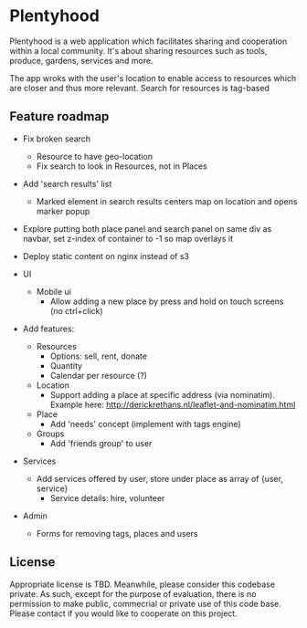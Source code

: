 Plentyhood
==========
Plentyhood is a web application which facilitates sharing and cooperation within a local community. It's about sharing resources such as tools, produce, gardens, services and more.

The app wroks with the user's location to enable access to resources which are closer and thus more relevant. Search for resources is tag-based

Feature roadmap
---------------
- Fix broken search
  - Resource to have geo-location
  - Fix search to look in Resources, not in Places
- Add 'search results' list
  - Marked element in search results centers map on location and opens marker popup 
- Explore putting both place panel and search panel on same div as navbar, 
  set z-index of container to -1 so map overlays it
- Deploy static content on nginx instead of s3
- UI
  - Mobile ui
      - Allow adding a new place by press and hold on touch screens 
        (no ctrl+click)

- Add features:
	- Resources
      - Options: sell, rent, donate
      - Quantity
      - Calendar per resource (?)
  - Location
    - Support adding a place at specific address (via nominatim). 
      Example here: http://derickrethans.nl/leaflet-and-nominatim.html
  - Place
    - Add 'needs' concept (implement with tags engine)
  - Groups
    - Add 'friends group' to user
- Services
	- Add services offered by user, store under place as array of {user, service}
		- Service details: hire, volunteer
- Admin
  - Forms for removing tags, places and users

License
-------
Appropriate license is TBD. Meanwhile, please consider this codebase private. As such, except for the purpose of evaluation, there is no permission to make public, commecrial or private use of this code base. Please contact if you would like to cooperate on this project.
